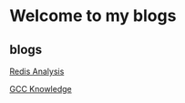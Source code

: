 # Welcome to my blogs

## blogs
[Redis Analysis](https://github.com/Hankin-Liu/hankin.github.io/blob/master/redis/Redis_Analysis.md)

[GCC Knowledge](https://github.com/Hankin-Liu/hankin.github.io/blob/master/gcc/Gcc.md)